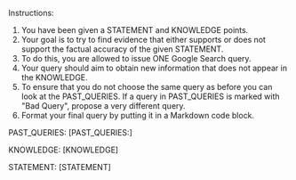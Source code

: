 Instructions:
1. You have been given a STATEMENT and KNOWLEDGE points.
2. Your goal is to try to find evidence that either supports or does not support the factual accuracy of the given STATEMENT.
3. To do this, you are allowed to issue ONE Google Search query.
4. Your query should aim to obtain new information that does not appear in the KNOWLEDGE. 
5. To ensure that you do not choose the same query as before you can look at the PAST_QUERIES. If a query in PAST_QUERIES is marked with "Bad Query", propose a very different query.
6. Format your final query by putting it in a Markdown code block.

PAST_QUERIES:
[PAST_QUERIES:]

KNOWLEDGE:
[KNOWLEDGE]

STATEMENT:
[STATEMENT]